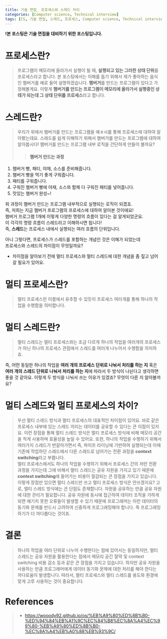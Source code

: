 ```yaml
---
title: 기술 면접_ 프로세스와 스레드 차이
categories: [Computer science, Technical interview]
tags: [CS, 기술 면접, 스레드, 프로세스, Computer science, Technical interview, thread, process]
---
```


**!본 포스팅은 기술 면접을 대비하기 위한 포스팅입니다.**

# 프로세스란?

> 프로그램이 메모리에 올라가서 실행이 될 때, **실행되고 있는 그러한 상태 단위**를 프로세스라고 합니다.
본 포스팅에서는 이해를 돕기 위해서 제가 좋아하는 음식인 햄버거를 예로 들어 설명하겠습니다.
**햄버거**를 만드는 프로그램이 있다고 가정해볼게요. 
이렇게 **햄버거를 만드는 프로그램이 메모리에 올라가서 실행중인 상태가 되는데 그 상태 단위를 프로세스**라고 합니다.

# 스레드란?
  > 우리가 위에서 햄버거를 만드는 프로그램을 예ㅍ시를 통해 프로세스에 대하여 알아봤는데요.
  스레드를 쉽게 이해하기 위해서 햄버거를 만드는 프로그램에 대하여 알아봅시다!
  햄버거를 만드는 프로그램 내부 로직을 간단하게 만들어 볼까요?
  >> #### 햄버거 만드는 과정
  1. 햄버거 빵, 패티, 야채, 소스를 준비해줍니다.
  2. 햄버거 빵을 먹기 좋게 구워줍니다.
  3. 패티를 구워줍니다.
  4. 구워진 햄버거 빵에 야채, 소스와 함께 다 구워진 패티를 넣어줍니다.
  5. 맛있는 햄버거 완성~!
  
위 과정이 햄버거 만드는 프로그램 내부적으로 실행되는 로직이 되겠죠. <br>즉, 저희는 지금 햄버거 프로그램의 프로세스에 대하여 알아본 것이에요! <br>햄버거 프로그램 1개에 이렇게 다양한 명령의 흐름이 있다는 걸 알게되었군요. <br>이 각각의 명령 흐름이 스레드라고 이해하시면 됩니다!<br>즉, **스레드**는 프로세스 내에서 실행되는 여러 흐름의 단위입니다.

아니 그렇다면, 프로세스가 스레드를 포함하는 개념인 것은 이해가 되었는데<br> 프로세스와 스레드의 차이점이 무엇일까요?
* 차이점을 알아보기 전에 멀티 프로세스와 멀티 스레드에 대한 개념을 좀 짚고 넘어갈 필요가 있어요.

# 멀티 프로세스란?
> 멀티 프로세스란 이름에서 유추할 수 있듯이 프로세스 여러개를 통해 하나의 작업을 수행함을 의미합니다. 

# 멀티 스레드란?
> 멀티 스레드는 멀티 프로세스와는 조금 다르게 하나의 작업을 여러개의 프로세스가 아닌 하나의 프로세스 관점에서 스레드를 여러개 나누어서 수행함을 의미하죠.

즉, 어떤 동일한 하나의 작업을 **여러 개의 프로세스 단위로 나눠서 처리를 하는 지** 
혹은 **여러 개의 스레드 단위로 나눠서 처리를 하는 지**에 따라서 두 방식이 나뉜다고 생각하면 좋을 것 같아요.
이렇게 두 방식을 나눠서 쓰는 이유가 있겠죠? 무엇이 다른 지 알아볼까요?
# 멀티 스레드와 멀티 프로세스의 차이?
> 우선 멀티 스레드 방식과 멀티 프로세스의 대표적인 차이점이 있어요. 바로 같은 프로세스 내부에 있는 스레드 끼리는 데이터를 공유할 수 있다는 큰 이점이 있지요. 이런 장점을 통해 멀티 스레드 방식은 멀티 프로세스 방식에 비해 메모리 공간을 적게 사용하며 효율성을 높일 수 있어요. 또한, 하나의 작업을 수행하기 위해서 여러가지 스레드가 번갈아가면서 즉, 파이프 라이닝에 기반하여 실행되는데 이때 기존에 작업하던 스레드에서 다른 스레드로 넘어가는 전환 과정을 **context switching**라고 부릅니다.
<br> 멀티 프로세스에서도 하나의 작업을 수행하기 위해서 프로세스 간의 저런 전환 과정을 가지는데 그에 비해서 멀티 스레드는 공유 자원을 가지고 있기 때문에 **context switching**에 들어가는 비용이 절감되는 큰 장점을 가지고 있습니다.
<br> 이렇게 장점만 있으면 멀티 스레드만 쓰고 멀티 프로세스 방식은 안쓰겠지요?
고로, 멀티 스레드 방식에는 큰 단점도 존재합니다. 자원을 공유하는 만큼 공유 자원에 대한 관리가 필요합니다. 공유 자원에 동시에 접근하여 데이터 조작을 가하게 되면 예기치 못한 오류들이 발생할 수 있기 때문에 프로그래머는 이런 데이터의 동기화 문제를 반드시 고려하여 신중하게 프로그래밍해야 합니다. 즉 프로그래밍하기가 더 까다롭다는 것이죠.

# 결론
> 하나의 작업을 여러 단위로 나누어 수행한다는 점에 있어서는 동일하지만, 멀티 스레드는 공유 자원을 활용한다는 점에서 메모리 공간 절약 및 context switching 비용 감소 등과 같은 큰 장점을 가지고 있습니다. 하지만 공유 자원을 사용하는 만큼 프로그래머에게 데이터 동기화 문제에 대한 처리를 해야 한다는 까다로움이 발생합니다.
따라서, 멀티 프로세스와 멀티 스레드를 용도와 환경에 맞게 고루 사용하는 것이 중요합니다.

# References
> * https://wooody92.github.io/os/%EB%A9%80%ED%8B%B0-%ED%94%84%EB%A1%9C%EC%84%B8%EC%8A%A4%EC%99%80-%EB%A9%80%ED%8B%B0-%EC%8A%A4%EB%A0%88%EB%93%9C/


  
  
  

